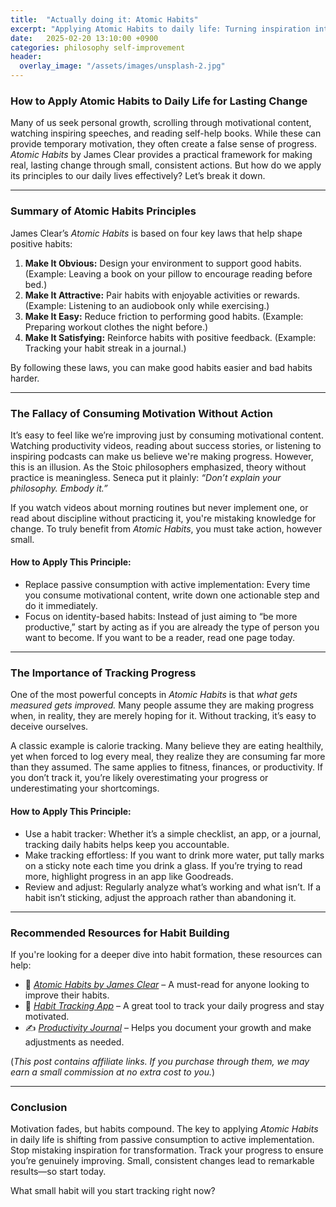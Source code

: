 ```yaml
---
title:  "Actually doing it: Atomic Habits"
excerpt: "Applying Atomic Habits to daily life: Turning inspiration into action"
date:   2025-02-20 13:10:00 +0900
categories: philosophy self-improvement
header:
  overlay_image: "/assets/images/unsplash-2.jpg"
---
```


### How to Apply Atomic Habits to Daily Life for Lasting Change

Many of us seek personal growth, scrolling through motivational content, watching inspiring speeches, and reading self-help books. While these can provide temporary motivation, they often create a false sense of progress. *Atomic Habits* by James Clear provides a practical framework for making real, lasting change through small, consistent actions. But how do we apply its principles to our daily lives effectively? Let’s break it down.

---

### Summary of Atomic Habits Principles

James Clear’s *Atomic Habits* is based on four key laws that help shape positive habits:

1. **Make It Obvious:** Design your environment to support good habits. (Example: Leaving a book on your pillow to encourage reading before bed.)
2. **Make It Attractive:** Pair habits with enjoyable activities or rewards. (Example: Listening to an audiobook only while exercising.)
3. **Make It Easy:** Reduce friction to performing good habits. (Example: Preparing workout clothes the night before.)
4. **Make It Satisfying:** Reinforce habits with positive feedback. (Example: Tracking your habit streak in a journal.)

By following these laws, you can make good habits easier and bad habits harder.

---

### The Fallacy of Consuming Motivation Without Action

It’s easy to feel like we’re improving just by consuming motivational content. Watching productivity videos, reading about success stories, or listening to inspiring podcasts can make us believe we're making progress. However, this is an illusion. As the Stoic philosophers emphasized, theory without practice is meaningless. Seneca put it plainly: *“Don’t explain your philosophy. Embody it.”*  

If you watch videos about morning routines but never implement one, or read about discipline without practicing it, you're mistaking knowledge for change. To truly benefit from *Atomic Habits*, you must take action, however small.

#### How to Apply This Principle:
- Replace passive consumption with active implementation: Every time you consume motivational content, write down one actionable step and do it immediately.
- Focus on identity-based habits: Instead of just aiming to “be more productive,” start by acting as if you are already the type of person you want to become. If you want to be a reader, read one page today.

---

### The Importance of Tracking Progress

One of the most powerful concepts in *Atomic Habits* is that *what gets measured gets improved.* Many people assume they are making progress when, in reality, they are merely hoping for it. Without tracking, it’s easy to deceive ourselves.

A classic example is calorie tracking. Many believe they are eating healthily, yet when forced to log every meal, they realize they are consuming far more than they assumed. The same applies to fitness, finances, or productivity. If you don’t track it, you’re likely overestimating your progress or underestimating your shortcomings.

#### How to Apply This Principle:
- Use a habit tracker: Whether it’s a simple checklist, an app, or a journal, tracking daily habits helps keep you accountable.
- Make tracking effortless: If you want to drink more water, put tally marks on a sticky note each time you drink a glass. If you’re trying to read more, highlight progress in an app like Goodreads.
- Review and adjust: Regularly analyze what’s working and what isn’t. If a habit isn’t sticking, adjust the approach rather than abandoning it.

---

### Recommended Resources for Habit Building

If you're looking for a deeper dive into habit formation, these resources can help:
- 📖 *[Atomic Habits by James Clear](your-affiliate-link)* – A must-read for anyone looking to improve their habits.
- 📱 *[Habit Tracking App](your-affiliate-link)* – A great tool to track your daily progress and stay motivated.
- ✍️ *[Productivity Journal](your-affiliate-link)* – Helps you document your growth and make adjustments as needed.

(*This post contains affiliate links. If you purchase through them, we may earn a small commission at no extra cost to you.*)

---

### Conclusion

Motivation fades, but habits compound. The key to applying *Atomic Habits* in daily life is shifting from passive consumption to active implementation. Stop mistaking inspiration for transformation. Track your progress to ensure you’re genuinely improving. Small, consistent changes lead to remarkable results—so start today. 

What small habit will you start tracking right now?